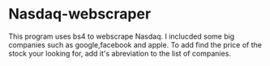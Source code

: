 # Nasdaq-webscraper
This program uses bs4 to webscrape Nasdaq. I inclucded some big companies such as google,facebook and apple.
To add find the price of the stock your looking for, add it's abreviation to the list of companies.
